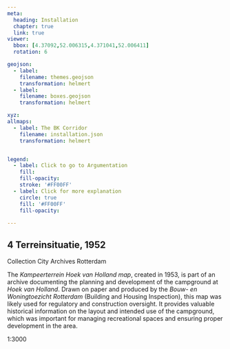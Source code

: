 ```yaml
---
meta:
  heading: Installation
  chapter: true
  link: true
viewer:
  bbox: [4.37092,52.006315,4.371041,52.006411]
  rotation: 6

geojson:
  - label:
    filename: themes.geojson
    transformation: helmert
  - label:
    filename: boxes.geojson
    transformation: helmert

xyz:
allmaps:
  - label: The BK Corridor
    filename: installation.json
    transformation: helmert


legend: 
  - label: Click to go to Argumentation
    fill: 
    fill-opacity: 
    stroke: '#FF00FF'
  - label: Click for more explanation
    circle: true
    fill: '#FF00FF'
    fill-opacity: 
    
---
```


## 4 Terreinsituatie, 1952

Collection City Archives Rotterdam

The _Kampeerterrein Hoek van Holland map_, created in 1953, is part of an archive documenting the planning and development of the campground at _Hoek van Holland_. Drawn on paper and produced by the _Bouw- en Woningtoezicht Rotterdam_ (Building and Housing Inspection), this map was likely used for regulatory and construction oversight. It provides valuable historical information on the layout and intended use of the campground, which was important for managing recreational spaces and ensuring proper development in the area.

1:3000